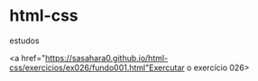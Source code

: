 # html-css
 estudos

<a href="https://sasahara0.github.io/html-css/exercicios/ex026/fundo001.html"Exercutar o exercício 026>